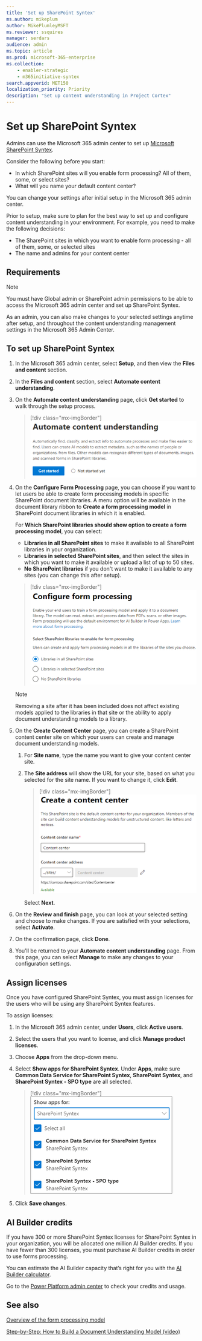 ```yaml
---
title: 'Set up SharePoint Syntex'
ms.author: mikeplum
author: MikePlumleyMSFT
ms.reviewer: ssquires
manager: serdars
audience: admin
ms.topic: article
ms.prod: microsoft-365-enterprise
ms.collection: 
    - enabler-strategic
    - m365initiative-syntex
search.appverid: MET150
localization_priority: Priority
description: "Set up content understanding in Project Cortex"
---
```


# Set up SharePoint Syntex

Admins can use the Microsoft 365 admin center to set up [Microsoft SharePoint Syntex](index.md). 

Consider the following before you start:

- In which SharePoint sites will you enable form processing? All of them, some, or select sites?
- What will you name your default content center?

You can change your settings after initial setup in the Microsoft 365 admin center.

Prior to setup, make sure to plan for the best way to set up and configure content understanding in your environment. For example, you need to make the following decisions:

- The SharePoint sites in which you want to enable form processing - all of them, some, or selected sites
- The name and admins for your content center

## Requirements 

> [!NOTE]
> You must have Global admin or SharePoint admin permissions to be able to access the Microsoft 365 admin center and set up SharePoint Syntex.

As an admin, you can also make changes to your selected settings anytime after setup, and throughout the content understanding management settings in the Microsoft 365 Admin Center.

## To set up SharePoint Syntex

1. In the Microsoft 365 admin center, select **Setup**, and then view the **Files and content** section.

2. In the **Files and content** section, select **Automate content understanding**.<br/>

3. On the **Automate content understanding** page, click **Get started** to walk through the setup process.<br/>

    > [!div class="mx-imgBorder"]
    > ![Begin setup](../media/content-understanding/admin-content-understanding-get-started.png)</br>

4. On the **Configure Form Processing** page, you can choose if you want to let users be able to create form processing models in specific SharePoint document libraries. A menu option will be available in the document library ribbon to **Create a form processing model** in SharePoint document libraries in which it is enabled.
 
     For **Which SharePoint libraries should show option to create a form processing model**, you can select:</br>
      - **Libraries in all SharePoint sites** to make it available to all SharePoint libraries in your organization.</br>
      - **Libraries in selected SharePoint sites**, and then select the sites in which you want to make it available or upload a list of up to 50 sites.</br>
      - **No SharePoint libraries** if you don't want to make it available to any sites (you can change this after setup).

   > [!div class="mx-imgBorder"]
   > ![Configure form processing](../media/content-understanding/admin-configforms.png)

   > [!Note]
   > Removing a site after it has been included does not affect existing models applied to the libraries in that site or the ability to apply document understanding models to a library. 
    
5. On the **Create Content Center** page, you can create a SharePoint content center site on which your users can create and manage document understanding models.

    1. For **Site name**, type the name you want to give your content center site.
    
    1. The **Site address** will show the URL for your site, based on what you selected for the site name. If you want to change it, click **Edit**.

       > [!div class="mx-imgBorder"]
       > ![Create content center](../media/content-understanding/admin-cu-create-cc.png)</br>

       Select **Next**.

6. On the **Review and finish** page, you can look at your selected setting and choose to make changes. If you are satisfied with your selections, select **Activate**.

7. On the confirmation page, click **Done**.

8. You'll be returned to your **Automate content understanding** page. From this page, you can select **Manage** to make any changes to your configuration settings. 

## Assign licenses

Once you have configured SharePoint Syntex, you must assign licenses for the users who will be using any SharePoint Syntex features.

To assign licenses:

1. In the Microsoft 365 admin center, under **Users**, click **Active users**.

2. Select the users that you want to license, and click **Manage product licenses**.

3. Choose **Apps** from the drop-down menu.

4. Select **Show apps for  SharePoint Syntex**. Under **Apps**, make sure **Common Data Service for SharePoint Syntex**, **SharePoint Syntex**, and **SharePoint Syntex - SPO type** are all selected.

    > [!div class="mx-imgBorder"]
    > ![SharePoint Syntex licenses in the Microsoft 365 admin center](../media/content-understanding/sharepoint-syntex-licenses.png)

5. Click **Save changes**.

## AI Builder credits

If you have 300 or more SharePoint Syntex licenses for SharePoint Syntex in your organization, you will be allocated one million AI Builder credits. If you have fewer than 300 licenses, you must purchase AI Builder credits in order to use forms processing.

You can estimate the AI Builder capacity that’s right for you with the [AI Builder calculator](https://powerapps.microsoft.com/ai-builder-calculator).

Go to the [Power Platform admin center](https://admin.powerplatform.microsoft.com/resources/capacity) to check your credits and usage.

## See also

[Overview of the form processing model](https://docs.microsoft.com/ai-builder/form-processing-model-overview)

[Step-by-Step: How to Build a Document Understanding Model (video)](https://www.youtube.com/watch?v=DymSHObD-bg)
